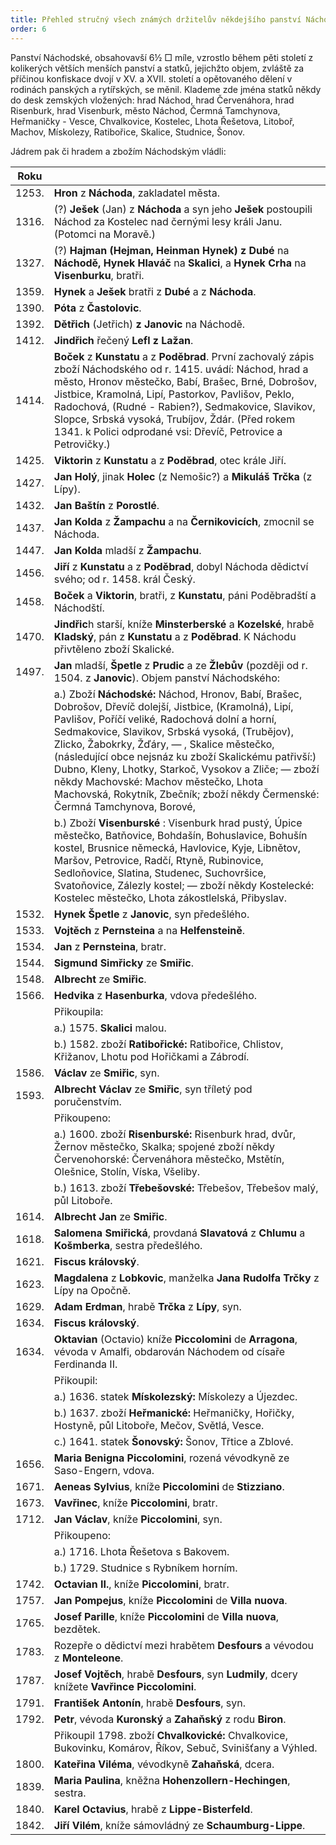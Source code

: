```yaml
---
title: Přehled stručný všech známých držitelův někdejšího panství Náchodského.
order: 6
---
```

Panství Náchodské, obsahovavší 6½ □ míle, vzrostlo během pěti století z kolikerých
větších menších panství a statků, jejichžto objem, zvláště za příčinou konfiskace dvojí v XV.
a XVII. století a opětovaného dělení v rodinách panských a rytířských, se měnil. Klademe zde
jména statků někdy do desk zemských vložených: hrad Náchod, hrad Červenáhora, hrad
Risenburk, hrad Visenburk, město Náchod, Čermná Tamchynova, Heřmaničky - Vesce, Chvalkovice, Kostelec, Lhota Řešetova, Litoboř,
Machov, Mískolezy, Ratibořice, Skalice, Studnice, Šonov.

Jádrem pak či hradem a zbožím Náchodským vládli:

|Roku |  |
|------|---|
|1253. | **Hron** z **Náchoda**, zakladatel města. |
|1316. |(?) **Ješek** (Jan) z **Náchoda** a syn jeho **Ješek** postoupili Náchod za Kostelec nad černými lesy králi Janu. (Potomci na Moravě.) |
|1327. | (?) **Hajman (Hejman, Heinman Hynek) z Dubé** na **Náchodě, Hynek Hlaváč** na **Skalici**, a **Hynek Crha** na **Visenburku**, bratři. |
|1359. | **Hynek** a **Ješek** bratři z **Dubé** a z **Náchoda**. |
|1390. | **Póta** z **Častolovic**. |
|1392. | **Dětřich** (Jetřich) **z Janovic** na Náchodě. |
|1412. | **Jindřich** řečený **Lefl z Lažan**.|
|1414. | **Boček** z **Kunstatu** a z **Poděbrad**. První zachovalý zápis zboží Náchodského od r. 1415. uvádí: Náchod, hrad a město, Hronov městečko, Babí, Brašec, Brné, Dobrošov, Jistbice, Kramolná, Lipí, Pastorkov, Pavlišov, Peklo, Radochová, (Rudné - Rabien?), Sedmakovice, Slavikov, Slopce, Srbská vysoká, Trubíjov, Ždár. (Před rokem 1341. k Polici odprodané vsi: Dřevíč, Petrovice a Petrovičky.) |
|1425. | **Viktorin** z **Kunstatu** a z **Poděbrad**, otec krále Jiří. |
|1427. | **Jan Holý**, jinak **Holec** (z Nemošic?) a **Mikuláš Trčka** (z Lípy).|
|1432. | **Jan Baštín** z **Porostlé**. |
|1437.| **Jan Kolda** z **Žampachu** a na **Černikovicích**, zmocnil se Náchoda. |
|1447.| **Jan Kolda** mladší z **Žampachu**. |
|1456.| **Jiří** z **Kunstatu** a z **Poděbrad**, dobyl Náchoda dědictví svého; od r. 1458. král Český. |
|1458.| **Boček** a **Viktorin**, bratři, z **Kunstatu**, páni Poděbradští a Náchodští. |
|1470.| **Jindřic**h starší, kníže **Minsterberské** a **Kozelské**, hrabě **Kladský**, pán z **Kunstatu** a z **Poděbrad**. K Náchodu přivtěleno zboží Skalické.|
|1497.| **Jan** mladší, **Špetle** z **Prudic** a ze **Žlebův** (později od r. 1504. z **Janovic**). Objem panství Náchodského: |
||a.) Zboží **Náchodské:** Náchod, Hronov, Babí, Brašec, Dobrošov, Dřevíč dolejší, Jistbice, (Kramolná), Lipí, Pavlišov, Poříčí veliké, Radochová dolní a horní, Sedmakovice, Slavikov, Srbská vysoká, (Trubějov), Zlicko, Žabokrky, Žďáry, — , Skalice městečko, (následující obce nejsnáz ku zboží Skalickému patřivší:) Dubno, Kleny, Lhotky, Starkoč, Vysokov a Zliče; — zboží někdy Machovské: Machov městečko, Lhota Machovská, Rokytník, Zbečník; zboží někdy Čermenské: Čermná Tamchynova, Borové, |
||b.) Zboží **Visenburské** : Visenburk hrad pustý, Úpice městečko, Batňovice, Bohdašín, Bohuslavice, Bohušín kostel, Brusnice německá, Havlovice, Kyje, Libnětov, Maršov, Petrovice, Radčí, Rtyně, Rubinovice, Sedloňovice, Slatina, Studenec, Suchovršice, Svatoňovice, Zálezly kostel; — zboží někdy  Kostelecké: Kostelec městečko, Lhota zákostlelská, Přibyslav. |
|1532. | **Hynek Špetle** z **Janovic**, syn předešlého. |
|1533.| **Vojtěch** z **Pernsteina** a na **Helfensteině**. |
|1534.| **Jan** z **Pernsteina**, bratr. |
|1544.| **Sigmund Simřicky** ze **Smiřic**. |
|1548.| **Albrecht** ze **Smiřic**. |
|1566.| **Hedvika** z **Hasenburka**, vdova předešlého.|
||Přikoupila:|
||a.) 1575. **Skalici** malou.|
||b.) 1582. zboží **Ratibořické:** Ratibořice, Chlistov, Křižanov, Lhotu pod Hořičkami a Zábrodí. |
|1586.| **Václav** ze **Smiřic**, syn. |
|1593.| **Albrecht Václav** ze **Smiřic**, syn tříletý pod poručenstvím. |
||Přikoupeno:|
||a.) 1600. zboží **Risenburské:** Risenburk hrad, dvůr, Žernov městečko, Skalka; spojené zboží někdy Červenohorské: Červenáhora městečko, Mstětín, Olešnice, Stolín, Víska, Všeliby.|
||b.) 1613. zboží **Třebešovské:** Třebešov, Třebešov malý, půl Litoboře.|
|1614.| **Albrecht Jan** ze **Smiřic**. |
|1618.| **Salomena Smiřická**, provdaná **Slavatová** z **Chlumu** a **Košmberka**, sestra předešlého. |
|1621.| **Fiscus královský**. |
|1623.| **Magdalena** z **Lobkovic**, manželka **Jana Rudolfa Trčky** z Lípy na Opočně. |
|1629.| **Adam Erdman**, hrabě **Trčka** z **Lípy**, syn. |
|1634.| **Fiscus královský**. |
|1634.| **Oktavian** (Octavio) kníže **Piccolomini** de **Arragona**, vévoda v Amalfi, obdarován Náchodem od císaře Ferdinanda II. |
||Přikoupil:|
||a.) 1636. statek **Mískolezský:** Mískolezy a Újezdec.|
||b.) 1637. zboží **Heřmanické:** Heřmaničky, Hořičky, Hostyně, půl Litoboře, Mečov, Světlá, Vesce.|
||c.) 1641. statek **Šonovský:** Šonov, Třtice a Zblové.|
|1656.| **Maria Benigna Piccolomini**, rozená vévodkyně ze Saso-Engern, vdova.|
|1671.| **Aeneas Sylvius**, kníže **Piccolomini** de **Stizziano**.|
|1673.| **Vavřinec**, kníže **Piccolomini**, bratr.|
|1712.| **Jan Václav**, kníže **Piccolomini**, syn.|
||Přikoupeno:|
||a.) 1716. Lhota Řešetova s Bakovem.|
||b.) 1729. Studnice s Rybníkem horním.|
|1742.| **Octavian II.**, kníže **Piccolomini**, bratr.|
|1757.| **Jan Pompejus**, kníže **Piccolomini** de **Villa nuova**.|
|1765.| **Josef Parille**, kníže **Piccolomini** de **Villa nuova**, bezdětek.|
|1783.| Rozepře o dědictví mezi hrabětem **Desfours** a vévodou z **Monteleone**.|
|1787.| **Josef Vojtěch**, hrabě **Desfours**, syn **Ludmily**, dcery knížete **Vavřince Piccolomini**.|
|1791.| **František Antonín**, hrabě **Desfours**, syn.|
|1792.| **Petr**, vévoda **Kuronský** a **Zahaňský** z rodu **Biron**.| 
||Přikoupil 1798. zboží **Chvalkovické:** Chvalkovice, Bukovinku, Komárov, Říkov, Sebuč, Svinišťany a Výhled.|
|1800.| **Kateřina Viléma**, vévodkyně **Zahaňská**, dcera.|
|1839.| **Maria Paulina**, kněžna **Hohenzollern-Hechingen**, sestra.|
|1840.| **Karel Octavius**, hrabě z **Lippe-Bisterfeld**.|
|1842.| **Jiří Vilém**, kníže sámovládný ze **Schaumburg-Lippe**.|
